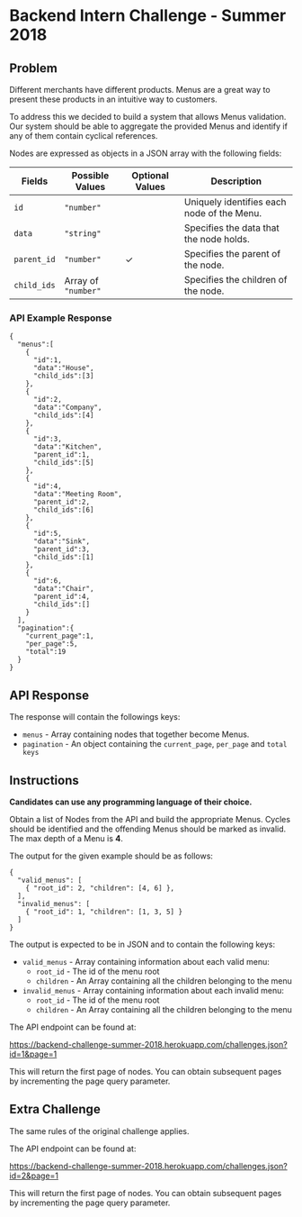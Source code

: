 # Backend Intern Challenge - Summer 2018

## Problem

Different merchants have different products. Menus are a great way to present these products in an intuitive way to customers.

To address this we decided to build a system that allows Menus validation. Our system should be able to aggregate the provided Menus and identify if any of them contain cyclical references.

Nodes are expressed as objects in a JSON array with the following fields:

| Fields      | Possible Values     | Optional Values | Description                                |
| ----------- | ------------------- | --------------- | ------------------------------------------ |
| `id`        | `"number"`          |                 | Uniquely identifies each node of the Menu. |
| `data`      | `"string"`          |                 | Specifies the data that the node holds.    |
| `parent_id` | `"number"`          | ✓               | Specifies the parent of the node.          |
| `child_ids` | Array of `"number"` |                 | Specifies the children of the node.        |

### API Example Response

```
{
  "menus":[
    {
      "id":1,
      "data":"House",
      "child_ids":[3]
    },
    {
      "id":2,
      "data":"Company",
      "child_ids":[4]
    },
    {
      "id":3,
      "data":"Kitchen",
      "parent_id":1,
      "child_ids":[5]
    },
    {
      "id":4,
      "data":"Meeting Room",
      "parent_id":2,
      "child_ids":[6]
    },
    {
      "id":5,
      "data":"Sink",
      "parent_id":3,
      "child_ids":[1]
    },
    {
      "id":6,
      "data":"Chair",
      "parent_id":4,
      "child_ids":[]
    }
  ],
  "pagination":{
    "current_page":1,
    "per_page":5,
    "total":19
  }
}
```

## API Response

The response will contain the followings keys:

- `menus` - Array containing nodes that together become Menus.
- `pagination` - An object containing the `current_page`, `per_page` and `total keys`

## Instructions

**Candidates can use any programming language of their choice.**

Obtain a list of Nodes from the API and build the appropriate Menus. Cycles should be identified and the offending Menus should be marked as invalid. The max depth of a Menu is **4**.

The output for the given example should be as follows:

```
{
  "valid_menus": [
    { "root_id": 2, "children": [4, 6] },
  ],
  "invalid_menus": [
    { "root_id": 1, "children": [1, 3, 5] }
  ]
}
```

The output is expected to be in JSON and to contain the following keys:

- `valid_menus` - Array containing information about each valid menu:
    - `root_id` - The id of the menu root
    - `children` - An Array containing all the children belonging to the menu
- `invalid_menus` - Array containing information about each invalid menu:
    - `root_id` - The id of the menu root
    - `children` - An Array containing all the children belonging to the menu

The API endpoint can be found at:

https://backend-challenge-summer-2018.herokuapp.com/challenges.json?id=1&page=1

This will return the first page of nodes. You can obtain subsequent pages by incrementing the page query parameter.

## Extra Challenge

The same rules of the original challenge applies.

The API endpoint can be found at:

https://backend-challenge-summer-2018.herokuapp.com/challenges.json?id=2&page=1

This will return the first page of nodes. You can obtain subsequent pages by incrementing the page query parameter.
